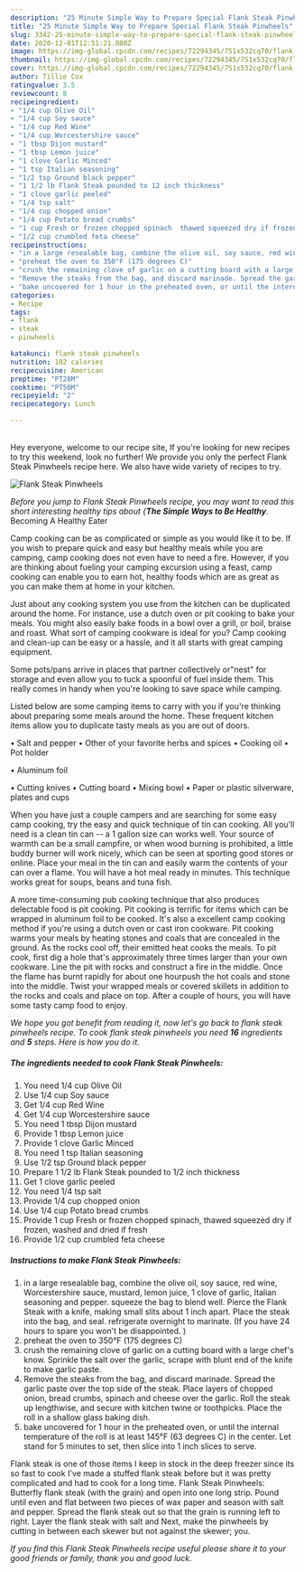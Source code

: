 ```yaml
---
description: "25 Minute Simple Way to Prepare Special Flank Steak Pinwheels"
title: "25 Minute Simple Way to Prepare Special Flank Steak Pinwheels"
slug: 3342-25-minute-simple-way-to-prepare-special-flank-steak-pinwheels
date: 2020-12-01T12:51:21.808Z
image: https://img-global.cpcdn.com/recipes/72294345/751x532cq70/flank-steak-pinwheels-recipe-main-photo.jpg
thumbnail: https://img-global.cpcdn.com/recipes/72294345/751x532cq70/flank-steak-pinwheels-recipe-main-photo.jpg
cover: https://img-global.cpcdn.com/recipes/72294345/751x532cq70/flank-steak-pinwheels-recipe-main-photo.jpg
author: Tillie Cox
ratingvalue: 3.5
reviewcount: 8
recipeingredient:
- "1/4 cup Olive Oil"
- "1/4 cup Soy sauce"
- "1/4 cup Red Wine"
- "1/4 cup Worcestershire sauce"
- "1 tbsp Dijon mustard"
- "1 tbsp Lemon juice"
- "1 clove Garlic Minced"
- "1 tsp Italian seasoning"
- "1/2 tsp Ground black pepper"
- "1 1/2 lb Flank Steak pounded to 12 inch thickness"
- "1 clove garlic peeled"
- "1/4 tsp salt"
- "1/4 cup chopped onion"
- "1/4 cup Potato bread crumbs"
- "1 cup Fresh or frozen chopped spinach  thawed squeezed dry if frozen washed and dried if fresh"
- "1/2 cup crumbled feta cheese"
recipeinstructions:
- "in a large resealable bag, combine the olive oil, soy sauce, red wine, Worcestershire sauce, mustard, lemon juice, 1 clove of garlic, Italian seasoning and pepper.  squeeze the bag to blend well.  Pierce the Flank Steak with a knife, making small slits about 1 inch apart. Place the steak into the bag, and seal. refrigerate overnight to marinate. (If you have 24 hours to spare you won&#39;t be disappointed. )"
- "preheat the oven to 350°F (175 degrees C)"
- "crush the remaining clove of garlic on a cutting board with a large chef&#39;s know.  Sprinkle the salt over the garlic,  scrape with blunt end of the knife to make garlic paste."
- "Remove the steaks from the bag, and discard marinade. Spread the garlic paste over the top side of the steak. Place layers of chopped onion, bread crumbs, spinach and cheese over the garlic.  Roll the steak up lengthwise, and secure with kitchen twine or toothpicks.  Place the roll in a shallow glass baking dish."
- "bake uncovered for 1 hour in the preheated oven, or until the internal temperature of the roll is at least 145°F (63 degrees C) in the center. Let stand for 5 minutes to set, then slice into 1 inch slices to serve."
categories:
- Recipe
tags:
- flank
- steak
- pinwheels

katakunci: flank steak pinwheels 
nutrition: 102 calories
recipecuisine: American
preptime: "PT28M"
cooktime: "PT50M"
recipeyield: "2"
recipecategory: Lunch

---
```

<br>
Hey everyone, welcome to our recipe site, If you're looking for new recipes to try this weekend, look no further! We provide you only the perfect Flank Steak Pinwheels recipe here. We also have wide variety of recipes to try.
<br>


![Flank Steak Pinwheels](https://img-global.cpcdn.com/recipes/72294345/751x532cq70/flank-steak-pinwheels-recipe-main-photo.jpg)

<i>Before you jump to Flank Steak Pinwheels recipe, you may want to read this short interesting healthy tips about {<strong>The Simple Ways to Be Healthy</strong>.</i>
Becoming A Healthy Eater

    
Camp cooking can be as complicated or simple as you would like it to be. If you wish to prepare quick and easy but healthy meals while you are camping, camp cooking does not even have to need a fire. However, if you are thinking about fueling your camping excursion using a feast, camp cooking can enable you to earn hot, healthy foods which are as great as you can make them at home in your kitchen.

 Just about any cooking system you use from the kitchen can be duplicated around the home. For instance, use a dutch oven or pit cooking to bake your meals. You might also easily bake foods in a bowl over a grill, or boil, braise and roast. What sort of camping cookware is ideal for you? Camp cooking and clean-up can be easy or a hassle, and it all starts with great camping equipment.

Some pots/pans arrive in places that partner collectively or"nest" for storage and even allow you to tuck a spoonful of fuel inside them. This really comes in handy when you're looking to save space while camping.

Listed below are some camping items to carry with you if you're thinking about preparing some meals around the home. These frequent kitchen items allow you to duplicate tasty meals as you are out of doors.

• Salt and pepper
• Other of your favorite herbs and spices
• Cooking oil
• Pot holder

• Aluminum foil

• Cutting knives
• Cutting board
• Mixing bowl
• Paper or plastic silverware, plates and cups

When you have just a couple campers and are searching for some easy camp cooking, try the easy and quick technique of tin can cooking. All you'll need is a clean tin can -- a 1 gallon size can works well. Your source of warmth can be a small campfire, or when wood burning is prohibited, a little buddy burner will work nicely, which can be seen at sporting good stores or online. Place your meal in the tin can and easily warm the contents of your can over a flame. You will have a hot meal ready in minutes.  This technique works great for soups, beans and tuna fish.

A more time-consuming pub cooking technique that also produces delectable food is pit cooking. Pit cooking is terrific for items which can be wrapped in aluminum foil to be cooked.  It's also a excellent camp cooking method if you're using a dutch oven or cast iron cookware. Pit cooking warms your meals by heating stones and coals that are concealed in the ground. As the rocks cool off, their emitted heat cooks the meals. To pit cook, first dig a hole that's approximately three times larger than your own cookware. Line the pit with rocks and construct a fire in the middle. Once the flame has burnt rapidly for about one hourpush the hot coals and stone into the middle. Twist your wrapped meals or covered skillets in addition to the rocks and coals and place on top. After a couple of hours, you will have some tasty camp food to enjoy.


<i>We hope you got benefit from reading it, now let's go back to flank steak pinwheels recipe. To cook flank steak pinwheels you need <strong>16</strong> ingredients and <strong>5</strong> steps. Here is how you do it.
</i>

##### The ingredients needed to cook Flank Steak Pinwheels:

1. You need 1/4 cup Olive Oil
1. Use 1/4 cup Soy sauce
1. Get 1/4 cup Red Wine
1. Get 1/4 cup Worcestershire sauce
1. You need 1 tbsp Dijon mustard
1. Provide 1 tbsp Lemon juice
1. Provide 1 clove Garlic Minced
1. You need 1 tsp Italian seasoning
1. Use 1/2 tsp Ground black pepper
1. Prepare 1 1/2 lb Flank Steak pounded to 1/2 inch thickness
1. Get 1 clove garlic peeled
1. You need 1/4 tsp salt
1. Provide 1/4 cup chopped onion
1. Use 1/4 cup Potato bread crumbs
1. Provide 1 cup Fresh or frozen chopped spinach,  thawed squeezed dry if frozen, washed and dried if fresh
1. Provide 1/2 cup crumbled feta cheese


##### Instructions to make Flank Steak Pinwheels:

1. in a large resealable bag, combine the olive oil, soy sauce, red wine, Worcestershire sauce, mustard, lemon juice, 1 clove of garlic, Italian seasoning and pepper.  squeeze the bag to blend well.  Pierce the Flank Steak with a knife, making small slits about 1 inch apart. Place the steak into the bag, and seal. refrigerate overnight to marinate. (If you have 24 hours to spare you won&#39;t be disappointed. )
1. preheat the oven to 350°F (175 degrees C)
1. crush the remaining clove of garlic on a cutting board with a large chef&#39;s know.  Sprinkle the salt over the garlic,  scrape with blunt end of the knife to make garlic paste.
1. Remove the steaks from the bag, and discard marinade. Spread the garlic paste over the top side of the steak. Place layers of chopped onion, bread crumbs, spinach and cheese over the garlic.  Roll the steak up lengthwise, and secure with kitchen twine or toothpicks.  Place the roll in a shallow glass baking dish.
1. bake uncovered for 1 hour in the preheated oven, or until the internal temperature of the roll is at least 145°F (63 degrees C) in the center. Let stand for 5 minutes to set, then slice into 1 inch slices to serve.


Flank steak is one of those items I keep in stock in the deep freezer since its so fast to cook I&#39;ve made a stuffed flank steak before but it was pretty complicated and had to cook for a long time. Flank Steak Pinwheels: Butterfly flank steak (with the grain) and open into one long strip. Pound until even and flat between two pieces of wax paper and season with salt and pepper. Spread the flank steak out so that the grain is running left to right. Layer the flank steak with salt and Next, make the pinwheels by cutting in between each skewer but not against the skewer; you. 

<i>If you find this Flank Steak Pinwheels recipe useful please share it to your good friends or family, thank you and good luck.</i>

